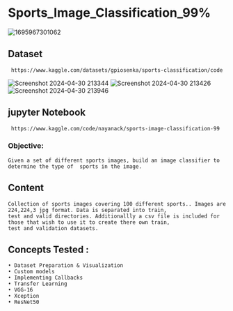 # Sports_Image_Classification_99%
![1695967301062](https://github.com/nayana142/Sports_Image_Classification/assets/120770261/85146345-5bcc-4b26-8732-a8d45f25ab20)
## Dataset
     https://www.kaggle.com/datasets/gpiosenka/sports-classification/code
![Screenshot 2024-04-30 213344](https://github.com/nayana142/Sports_Image_Classification/assets/120770261/4f7613d7-faf2-45e5-95b9-5e8fff4fe06e)
![Screenshot 2024-04-30 213426](https://github.com/nayana142/Sports_Image_Classification/assets/120770261/c0da3fc5-3499-47a9-8a55-25451052d115)
![Screenshot 2024-04-30 213946](https://github.com/nayana142/Sports_Image_Classification/assets/120770261/a70f83f5-cc12-43fd-bec2-42225f8f1d92)

## jupyter Notebook
     https://www.kaggle.com/code/nayanack/sports-image-classification-99
### Objective:
    Given a set of different sports images, build an image classifier to determine the type of  sports in the image.
     
## Content
    Collection of sports images covering 100 different sports.. Images are 224,224,3 jpg format. Data is separated into train, 
    test and valid directories. Additionallly a csv file is included for those that wish to use it to create there own train, 
    test and validation datasets.
## Concepts Tested :
    • Dataset Preparation & Visualization
    • Custom models
    • Implementing Callbacks
    • Transfer Learning
    • VGG-16
    • Xception
    • ResNet50
